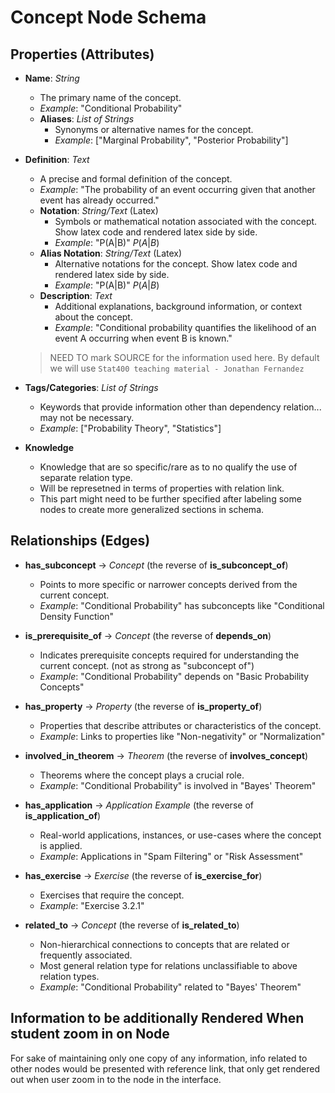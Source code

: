 # Concept Node Schema

## Properties (Attributes)

- **Name**: *String*
  - The primary name of the concept.
  - *Example*: "Conditional Probability"
  - **Aliases**: *List of Strings*
    - Synonyms or alternative names for the concept. 
    - *Example*: ["Marginal Probability", "Posterior Probability"]

- **Definition**: *Text*
  - A precise and formal definition of the concept.
  - *Example*: "The probability of an event occurring given that another event has already occurred."
  - **Notation**: *String/Text* (Latex)
    - Symbols or mathematical notation associated with the concept. Show latex code and rendered latex side by side.
    - *Example*: "P(A|B)" $P(A|B)$
  - **Alias Notation**: *String/Text* (Latex)
    - Alternative notations for the concept. Show latex code and rendered latex side by side. 
    - *Example*: "P(A|B)" $P(A|B)$
  - **Description**: *Text*
    - Additional explanations, background information, or context about the concept.
    - *Example*: "Conditional probability quantifies the likelihood of an event A occurring when event B is known."
  > NEED TO mark SOURCE for the information used here. By default we will use `Stat400 teaching material - Jonathan Fernandez`

- **Tags/Categories**: *List of Strings*
  - Keywords that provide information other than dependency relation... may not be necessary.
  - *Example*: ["Probability Theory", "Statistics"]

- **Knowledge**
  - Knowledge that are so specific/rare as to no qualify the use of separate relation type.
  - Will be represetned in terms of properties with relation link.
  - This part might need to be further specified after labeling some nodes to create more generalized sections in schema.

## Relationships (Edges)
- **has_subconcept** → *Concept* (the reverse of **is_subconcept_of**)
  - Points to more specific or narrower concepts derived from the current concept.
  - *Example*: "Conditional Probability" has subconcepts like "Conditional Density Function"

- **is_prerequisite_of** → *Concept* (the reverse of **depends_on**)
  - Indicates prerequisite concepts required for understanding the current concept. (not as strong as "subconcept of")
  - *Example*: "Conditional Probability" depends on "Basic Probability Concepts"

- **has_property** → *Property* (the reverse of **is_property_of**)
  - Properties that describe attributes or characteristics of the concept.
  - *Example*: Links to properties like "Non-negativity" or "Normalization"

- **involved_in_theorem** → *Theorem* (the reverse of **involves_concept**)
  - Theorems where the concept plays a crucial role.
  - *Example*: "Conditional Probability" is involved in "Bayes' Theorem"

- **has_application** → *Application Example* (the reverse of **is_application_of**)
  - Real-world applications, instances, or use-cases where the concept is applied.
  - *Example*: Applications in "Spam Filtering" or "Risk Assessment"

- **has_exercise** → *Exercise* (the reverse of **is_exercise_for**)
  - Exercises that require the concept.
  - *Example*: "Exercise 3.2.1"


- **related_to** → *Concept* (the reverse of **is_related_to**)
  - Non-hierarchical connections to concepts that are related or frequently associated.
  - Most general relation type for relations unclassifiable to above relation types.
  - *Example*: "Conditional Probability" related to "Bayes' Theorem"


## Information to be additionally Rendered When student zoom in on Node
For sake of maintaining only one copy of any information, info related to other nodes would be presented with reference link, that only get rendered out when user zoom in to the node in the interface.